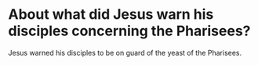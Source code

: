 # About what did Jesus warn his disciples concerning the Pharisees?

Jesus warned his disciples to be on guard of the yeast of the Pharisees.
